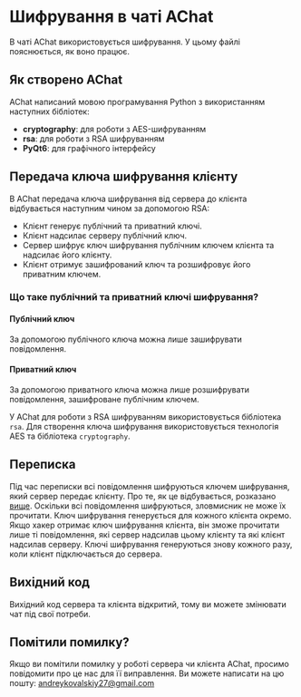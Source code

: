 # Шифрування в чаті AChat

В чаті AChat використовується шифрування. У цьому файлі пояснюється, як воно працює.

## Як створено AChat

AChat написаний мовою програмування Python з використанням наступних бібліотек:

- **cryptography**: для роботи з AES-шифруванням
- **rsa**: для роботи з RSA шифруванням
- **PyQt6**: для графічного інтерфейсу

## Передача ключа шифрування клієнту

В AChat передача ключа шифрування від сервера до клієнта відбувається наступним чином за допомогою RSA:

- Клієнт генерує публічний та приватний ключі.
- Клієнт надсилає серверу публічний ключ.
- Сервер шифрує ключ шифрування публічним ключем клієнта та надсилає його клієнту.
- Клієнт отримує зашифрований ключ та розшифровує його приватним ключем.

### Що таке публічний та приватний ключі шифрування?

#### Публічний ключ

За допомогою публічного ключа можна лише зашифрувати повідомлення.

#### Приватний ключ

За допомогою приватного ключа можна лише розшифрувати повідомлення, зашифроване публічним ключем.

У AChat для роботи з RSA шифруванням використовується бібліотека `rsa`. Для створення ключа шифрування використовується технологія AES та бібліотека `cryptography`.

## Переписка

Під час переписки всі повідомлення шифруються ключем шифрування, який сервер передає клієнту. Про те, як це відбувається, розказано [вище](#передача-ключа-шифрування-клієнту). Оскільки всі повідомлення шифруються, зловмисник не може їх прочитати. Ключ шифрування генерується для кожного клієнта окремо. Якщо хакер отримає ключ шифрування клієнта, він зможе прочитати лише ті повідомлення, які сервер надсилав цьому клієнту та які клієнт надсилав серверу. Ключі шифрування генеруються знову кожного разу, коли клієнт підключається до сервера.

## Вихідний код

Вихідний код сервера та клієнта відкритий, тому ви можете змінювати чат під свої потреби.

## Помітили помилку?

Якщо ви помітили помилку у роботі сервера чи клієнта AChat, просимо повідомити про це нас для її виправлення. Ви можете написати на цю пошту: andreykovalskiy27@gmail.com
